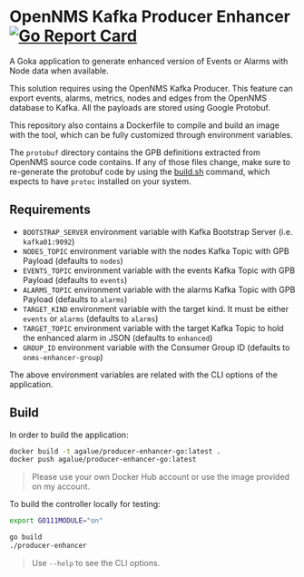 # OpenNMS Kafka Producer Enhancer [![Go Report Card](https://goreportcard.com/badge/github.com/agalue/producer-enhancer)](https://goreportcard.com/report/github.com/agalue/producer-enhancer)

A Goka application to generate enhanced version of Events or Alarms with Node data when available.

This solution requires using the OpenNMS Kafka Producer. This feature can export events, alarms, metrics, nodes and edges from the OpenNMS database to Kafka. All the payloads are stored using Google Protobuf.

This repository also contains a Dockerfile to compile and build an image with the tool, which can be fully customized through environment variables.

The `protobuf` directory contains the GPB definitions extracted from OpenNMS source code contains. If any of those files change, make sure to re-generate the protobuf code by using the [build.sh](protobuf/build.sh) command, which expects to have `protoc` installed on your system.

## Requirements

* `BOOTSTRAP_SERVER` environment variable with Kafka Bootstrap Server (i.e. `kafka01:9092`)
* `NODES_TOPIC` environment variable with the nodes Kafka Topic with GPB Payload (defaults to `nodes`)
* `EVENTS_TOPIC` environment variable with the events Kafka Topic with GPB Payload (defaults to `events`)
* `ALARMS_TOPIC` environment variable with the alarms Kafka Topic with GPB Payload (defaults to `alarms`)
* `TARGET_KIND` environment variable with the target kind. It must be either `events` or `alarms` (defaults to `alarms`)
* `TARGET_TOPIC` environment variable with the target Kafka Topic to hold the enhanced alarm in JSON (defaults to `enhanced`)
* `GROUP_ID` environment variable with the Consumer Group ID (defaults to `onms-enhancer-group`)

The above environment variables are related with the CLI options of the application.

## Build

In order to build the application:

```bash
docker build -t agalue/producer-enhancer-go:latest .
docker push agalue/producer-enhancer-go:latest
```

> Please use your own Docker Hub account or use the image provided on my account.

To build the controller locally for testing:

```bash
export GO111MODULE="on"

go build
./producer-enhancer
```

> Use `--help` to see the CLI options.
